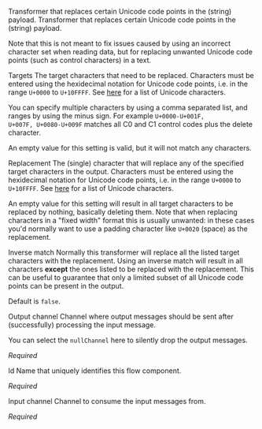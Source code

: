 
Transformer that replaces certain Unicode code points in the (string) payload.
Transformer that replaces certain Unicode code points in the (string) payload.

Note that this is not meant to fix issues caused by using an incorrect character set when reading data, but for replacing unwanted Unicode code points (such as control characters) in a text.


Targets
The target characters that need to be replaced. Characters must be entered using the hexidecimal notation for Unicode code points, i.e. in the range <code>U+0000</code> to <code>U+10FFFF</code>. See <a href="https://en.wikipedia.org/wiki/List_of_Unicode_characters" target="_blank">here</a> for a list of Unicode characters.

You can specify multiple characters by using a comma separated list, and ranges by using the minus sign. For example <code>U+0000-U+001F, U+007F, U+0080-U+009F</code> matches all C0 and C1 control codes plus the delete character.

An empty value for this setting is valid, but it will not match any characters.


Replacement
The (single) character that will replace any of the specified target characters in the output. Characters must be entered using the hexidecimal notation for Unicode code points, i.e. in the range <code>U+0000</code> to <code>U+10FFFF</code>. See <a href="https://en.wikipedia.org/wiki/List_of_Unicode_characters" target="_blank">here</a> for a list of Unicode characters.

An empty value for this setting will result in all target characters to be replaced by nothing, basically deleting them. Note that when replacing characters in a "fixed width" format this is usually unwanted: in these cases you'd normally want to use a padding character like <code>U+0020</code> (space) as the replacement.


Inverse match
Normally this transformer will replace all the listed target characters with the replacement. Using an inverse match will result in all characters <b>except</b> the ones listed to be replaced with the replacement. This can be useful to guarantee that only a limited subset of all Unicode code points can be present in the output.

Default is <code>false</code>.


Output channel
Channel where output messages should be sent after (successfully) processing the input message.

You can select the <code>nullChannel</code> here to silently drop the output messages.

<i>Required</i>


Id
Name that uniquely identifies this flow component.

<i>Required</i>


Input channel
Channel to consume the input messages from.

<i>Required</i>

